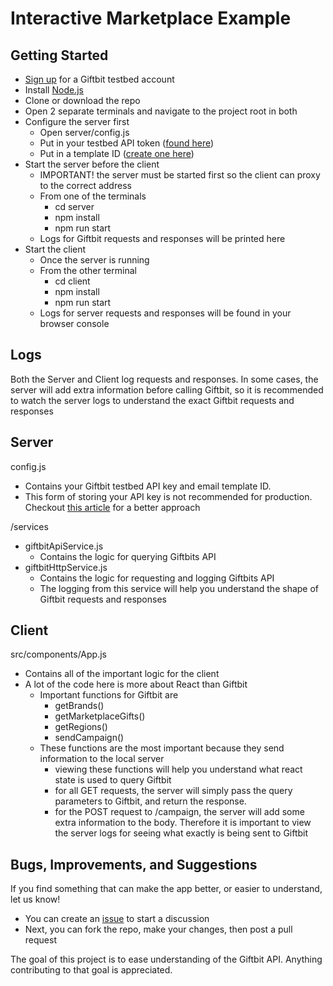 # Interactive Marketplace Example

## Getting Started
 - [Sign up](https://testbedapp.giftbit.com/register/registerGiver) for a Giftbit testbed account
 - Install [Node.js](https://nodejs.org/en/)
 - Clone or download the repo
 - Open 2 separate terminals and navigate to the project root in both
 - Configure the server first
    - Open server/config.js
    - Put in your testbed API token ([found here](https://testbedapp.giftbit.com/userAccountManagement/apiKeyManagement))
    - Put in a template ID ([create one here](https://testbedapp.giftbit.com/giftTemplate/list))
 - Start the server before the client
    - IMPORTANT! the server must be started first so the client can proxy to the correct address
    - From one of the terminals
        - cd server
        - npm install
        - npm run start
    - Logs for Giftbit requests and responses will be printed here
 - Start the client
    - Once the server is running
    - From the other terminal
        - cd client
        - npm install
        - npm run start
    - Logs for server requests and responses will be found in your browser console
    
## Logs
Both the Server and Client log requests and responses. In some cases, the server will add extra information before calling Giftbit, so it is recommended to watch the server logs to understand the exact Giftbit requests and responses
 
## Server
config.js
 - Contains your Giftbit testbed API key and email template ID. 
 - This form of storing your API key is not recommended for production. Checkout [this article](http://blog.giftbit.com/how-to-securely-manage-system-configuration-using-aws) for a better approach
 
/services
 - giftbitApiService.js
    - Contains the logic for querying Giftbits API
 - giftbitHttpService.js
    - Contains the logic for requesting and logging Giftbits API
    - The logging from this service will help you understand the shape of Giftbit requests and responses

## Client
src/components/App.js
 - Contains all of the important logic for the client
 - A lot of the code here is more about React than Giftbit
    - Important functions for Giftbit are
        - getBrands()
        - getMarketplaceGifts()
        - getRegions()
        - sendCampaign()
    - These functions are the most important because they send information to the local server
        - viewing these functions will help you understand what react state is used to query Giftbit
        - for all GET requests, the server will simply pass the query parameters to Giftbit, and return the response.
        - for the POST request to /campaign, the server will add some extra information to the body. Therefore it is important to view the server logs for seeing what exactly is being sent to Giftbit
        
## Bugs, Improvements, and Suggestions
If you find something that can make the app better, or easier to understand, let us know!
 - You can create an [issue](https://github.com/Giftbit/giftbit-example-marketplace/issues) to start a discussion
 - Next, you can fork the repo, make your changes, then post a pull request
 
The goal of this project is to ease understanding of the Giftbit API. Anything contributing to that goal is appreciated.